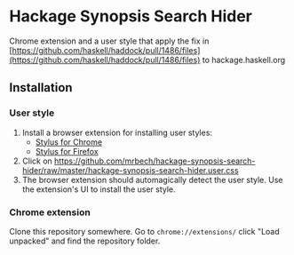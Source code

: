# Hackage Synopsis Search Hider
Chrome extension and a user style that apply the fix in
[https://github.com/haskell/haddock/pull/1486/files](https://github.com/haskell/haddock/pull/1486/files)
to hackage.haskell.org

## Installation

### User style

1. Install a browser extension for installing user styles:
   * [Stylus for Chrome](https://chrome.google.com/webstore/detail/stylus/clngdbkpkpeebahjckkjfobafhncgmne)
   * [Stylus for Firefox](https://addons.mozilla.org/en-US/firefox/addon/styl-us/)
2. Click on https://github.com/mrbech/hackage-synopsis-search-hider/raw/master/hackage-synopsis-search-hider.user.css
3. The browser extension should automagically detect the user style. Use the
   extension's UI to install the user style.

### Chrome extension
Clone this repository somewhere. Go to `chrome://extensions/` click "Load unpacked" and
find the repository folder.
